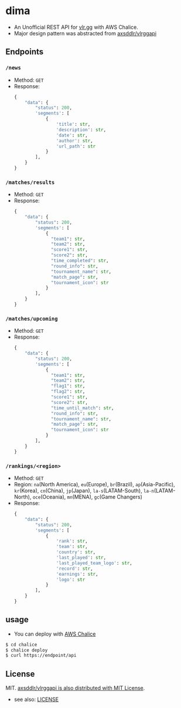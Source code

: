 # dima

- An Unofficial REST API for [vlr.gg](https://www.vlr.gg/) with AWS Chalice.
- Major design pattern was abstracted from [axsddlr/vlrggapi](https://github.com/axsddlr/vlrggapi)

## Endpoints

### `/news`

- Method: `GET`
- Response:
  ```python
  {
      "data": {
          "status": 200,
          'segments': [
              {
                  'title': str,
                  'description': str,
                  'date': str,
                  'author': str,
                  'url_path': str
              }
          ],
      }
  }
  ```

### `/matches/results`

- Method: `GET`
- Response:
  ```python
  {
      "data": {
          "status": 200,
          'segments': [
              {
                "team1": str,
                "team2": str,
                "score1": str,
                "score2": str,
                "time_completed": str,
                "round_info": str,
                "tournament_name": str,
                "match_page": str,
                "tournament_icon": str
              }
          ],
      }
  }
  ```

### `/matches/upcoming`

- Method: `GET`
- Response:
  ```python
  {
      "data": {
          "status": 200,
          'segments': [
              {
                "team1": str,
                "team2": str,
                "flag1": str,
                "flag2": str,
                "score1": str,
                "score2": str,
                "time_until_match": str,
                "round_info": str,
                "tournament_name": str,
                "match_page": str,
                "tournament_icon": str
              }
          ],
      }
  }
  ```

### `/rankings/<region>`

- Method: `GET`
- Region: `na`(North America), `eu`(Europe), `br`(Brazil), `ap`(Asia-Pacific), `kr`(Korea), `cn`(China), `jp`(Japan), `la-s`(LATAM-South), `la-n`(LATAM-North), `oce`(Oceania), `mn`(MENA), `gc`(Game Changers)
- Response:
  ```python
  {
      "data": {
          "status": 200,
          'segments': [
              {
                  'rank': str,
                  'team': str,
                  'country': str,
                  'last_played': str,
                  'last_played_team_logo': str,
                  'record': str,
                  'earnings': str,
                  'logo': str
              }
          ],
      }
  }
  ```

## usage

- You can deploy with [AWS Chalice](https://github.com/aws/chalice)
```bash
$ cd chalice
$ chalice deploy
$ curl https://endpoint/api
```

## License

MIT. [axsddlr/vlrggapi is also distributed with MIT License](https://github.com/axsddlr/vlrggapi/blob/master/LICENSE). 
- see also: [LICENSE](./LICENSE)